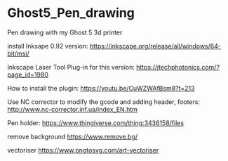 # Ghost5_Pen_drawing
Pen drawing with my Ghost 5 3d printer


install Inksape 0.92 version:
https://inkscape.org/release/all/windows/64-bit/msi/

Inkscape Laser Tool Plug-in for this version:
https://jtechphotonics.com/?page_id=1980

How to install the plugin:
https://youtu.be/CuWZWAfBsm8?t=213

Use NC corrector to modify the gcode and adding header, footers:
http://www.nc-corrector.inf.ua/index_EN.htm


Pen holder:
https://www.thingiverse.com/thing:3436158/files

remove background
https://www.remove.bg/

vectoriser
https://www.pngtosvg.com/art-vectoriser

